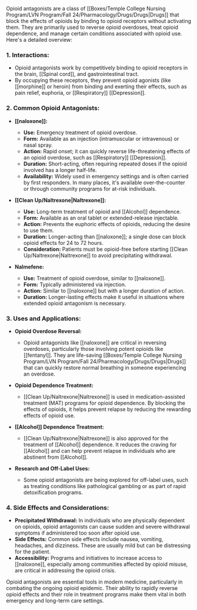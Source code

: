 Opioid antagonists are a class of [[Boxes/Temple College Nursing Program/LVN Program/Fall 24/Pharmacology/Drugs/Drugs|Drugs]] that block the effects of opioids by binding to opioid receptors without activating them. They are primarily used to reverse opioid overdoses, treat opioid dependence, and manage certain conditions associated with opioid use. Here's a detailed overview:

### 1. **Interactions:**
   - Opioid antagonists work by competitively binding to opioid receptors in the brain, [[Spinal cord]], and gastrointestinal tract. 
   - By occupying these receptors, they prevent opioid agonists (like [[morphine]] or heroin) from binding and exerting their effects, such as pain relief, euphoria, or [[Respiratory]] [[Depression]].

### 2. **Common Opioid Antagonists:**

   - **[[naloxone]]:**
     - **Use:** Emergency treatment of opioid overdose.
     - **Form:** Available as an injection (intramuscular or intravenous) or nasal spray.
     - **Action:** Rapid onset; it can quickly reverse life-threatening effects of an opioid overdose, such as [[Respiratory]] [[Depression]].
     - **Duration:** Short-acting, often requiring repeated doses if the opioid involved has a longer half-life.
     - **Availability:** Widely used in emergency settings and is often carried by first responders. In many places, it's available over-the-counter or through community programs for at-risk individuals.

   - **[[Clean Up/Naltrexone|Naltrexone]]:**
     - **Use:** Long-term treatment of opioid and [[Alcohol]] dependence.
     - **Form:** Available as an oral tablet or extended-release injectable.
     - **Action:** Prevents the euphoric effects of opioids, reducing the desire to use them.
     - **Duration:** Longer-acting than [[naloxone]]; a single dose can block opioid effects for 24 to 72 hours.
     - **Consideration:** Patients must be opioid-free before starting [[Clean Up/Naltrexone|Naltrexone]] to avoid precipitating withdrawal.

   - **Nalmefene:**
     - **Use:** Treatment of opioid overdose, similar to [[naloxone]].
     - **Form:** Typically administered via injection.
     - **Action:** Similar to [[naloxone]] but with a longer duration of action.
     - **Duration:** Longer-lasting effects make it useful in situations where extended opioid antagonism is necessary.

### 3. **Uses and Applications:**

   - **Opioid Overdose Reversal:**
     - Opioid antagonists like [[naloxone]] are critical in reversing overdoses, particularly those involving potent opioids like [[fentanyl]]. They are life-saving [[Boxes/Temple College Nursing Program/LVN Program/Fall 24/Pharmacology/Drugs/Drugs|Drugs]] that can quickly restore normal breathing in someone experiencing an overdose.

   - **Opioid Dependence Treatment:**
     - [[Clean Up/Naltrexone|Naltrexone]] is used in medication-assisted treatment (MAT) programs for opioid dependence. By blocking the effects of opioids, it helps prevent relapse by reducing the rewarding effects of opioid use.

   - **[[Alcohol]] Dependence Treatment:**
     - [[Clean Up/Naltrexone|Naltrexone]] is also approved for the treatment of [[Alcohol]] dependence. It reduces the craving for [[Alcohol]] and can help prevent relapse in individuals who are abstinent from [[Alcohol]].

   - **Research and Off-Label Uses:**
     - Some opioid antagonists are being explored for off-label uses, such as treating conditions like pathological gambling or as part of rapid detoxification programs.

### 4. **Side Effects and Considerations:**

   - **Precipitated Withdrawal:** In individuals who are physically dependent on opioids, opioid antagonists can cause sudden and severe withdrawal symptoms if administered too soon after opioid use.
   - **Side Effects:** Common side effects include nausea, vomiting, headaches, and dizziness. These are usually mild but can be distressing for the patient.
   - **Accessibility:** Programs and initiatives to increase access to [[naloxone]], especially among communities affected by opioid misuse, are critical in addressing the opioid crisis.

Opioid antagonists are essential tools in modern medicine, particularly in combating the ongoing opioid epidemic. Their ability to rapidly reverse opioid effects and their role in treatment programs make them vital in both emergency and long-term care settings.